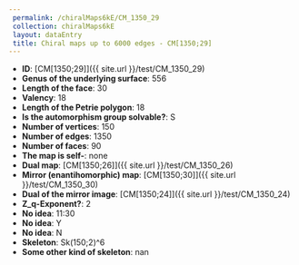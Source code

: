 ```yaml
--- 
 permalink: /chiralMaps6kE/CM_1350_29 
 collection: chiralMaps6kE
 layout: dataEntry
 title: Chiral maps up to 6000 edges - CM[1350;29]
---
```


- **ID**: [CM[1350;29]]({{ site.url }}/test/CM_1350_29)
- **Genus of the underlying surface**: 556
- **Length of the face**: 30
- **Valency**: 18
- **Length of the Petrie polygon**: 18
- **Is the automorphism group solvable?**: S
- **Number of vertices**: 150
- **Number of edges**: 1350
- **Number of faces**: 90
- **The map is self-**: none
- **Dual map**: [CM[1350;26]]({{ site.url }}/test/CM_1350_26)
- **Mirror (enantihomorphic) map**: [CM[1350;30]]({{ site.url }}/test/CM_1350_30)
- **Dual of the mirror image**: [CM[1350;24]]({{ site.url }}/test/CM_1350_24)
- **Z_q-Exponent?**: 2
- **No idea**:  11:30
- **No idea**: Y
- **No idea**: N
- **Skeleton**: Sk(150;2)^6
- **Some other kind of skeleton**: nan

